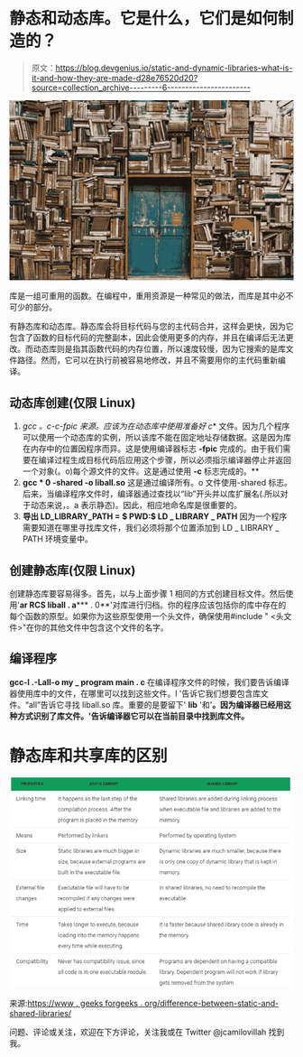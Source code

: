 # 静态和动态库。它是什么，它们是如何制造的？

> 原文：<https://blog.devgenius.io/static-and-dynamic-libraries-what-is-it-and-how-they-are-made-d28e76520d20?source=collection_archive---------6----------------------->

![](img/c482daacdedf3a683acccc262783b6e5.png)

库是一组可重用的函数。在编程中，重用资源是一种常见的做法，而库是其中必不可少的部分。

有静态库和动态库。静态库会将目标代码与您的主代码合并，这样会更快，因为它包含了函数的目标代码的完整副本，因此会使用更多的内存，并且在编译后无法更改。而动态库则是指其函数代码的内存位置，所以速度较慢，因为它搜索的是库文件路径。然而，它可以在执行前被容易地修改，并且不需要用你的主代码重新编译。

## 动态库创建(仅限 Linux)

1.  **gcc *。c-c-fpic
    来源**。应该为在动态库中使用准备好 c** 文件。因为几个程序可以使用一个动态库的实例，所以该库不能在固定地址存储数据。这是因为库在内存中的位置因程序而异。这是使用编译器标志 **-fpic** 完成的。由于我们需要在编译过程生成目标代码后应用这个步骤，所以必须指示编译器停止并返回一个对象(。o)每个源文件的文件。这是通过使用 **-c** 标志完成的。**
2.  **gcc * 0 -shared -o liball.so** 这是通过编译所有。o 文件使用-shared 标志。后来，当编译程序文件时，编译器通过查找以“lib”开头并以库扩展名(.所以对于动态来说，。a 表示静态)。因此，相应地命名库是很重要的。
3.  **导出 LD_LIBRARY_PATH = $ PWD:$ LD _ LIBRARY _ PATH**
    因为一个程序需要知道在哪里寻找库文件，我们必须将那个位置添加到 LD _ LIBRARY _ PATH 环境变量中。

## 创建静态库(仅限 Linux)

创建静态库要容易得多。首先，以与上面步骤 1 相同的方式创建目标文件。然后使用'**ar RCS liball . a***** . 0**'对库进行归档。你的程序应该包括你的库中存在的每个函数的原型。如果你为这些原型使用一个头文件，确保使用#include " <头文件>"在你的其他文件中包含这个文件的名字。

## 编译程序

**gcc-l .-Lall-o my _ program main . c**
在编译程序文件的时候，我们要告诉编译器使用库中的文件，在哪里可以找到这些文件。l '告诉它我们想要包含库文件。“all”告诉它寻找 liball.so 库。重要的是要留下' **lib** '和'**。因为编译器已经用这种方式识别了库文件。'告诉编译器它可以在当前目录中找到库文件。**

# 静态库和共享库的区别

![](img/9be0dd4c7659bb6df9505ad9218749d0.png)

来源:[https://www . geeks forgeeks . org/difference-between-static-and-shared-libraries/](https://www.geeksforgeeks.org/difference-between-static-and-shared-libraries/)

问题、评论或关注，欢迎在下方评论，关注我或在 Twitter @jcamilovillah 找到我。